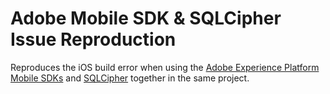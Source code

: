 # Adobe Mobile SDK & SQLCipher Issue Reproduction

Reproduces the iOS build error when using the [Adobe Experience Platform Mobile SDKs](https://github.com/adobe/aepsdk-core-ios) and [SQLCipher](https://www.zetetic.net/sqlcipher/sqlcipher-ios/) together in the same project.
